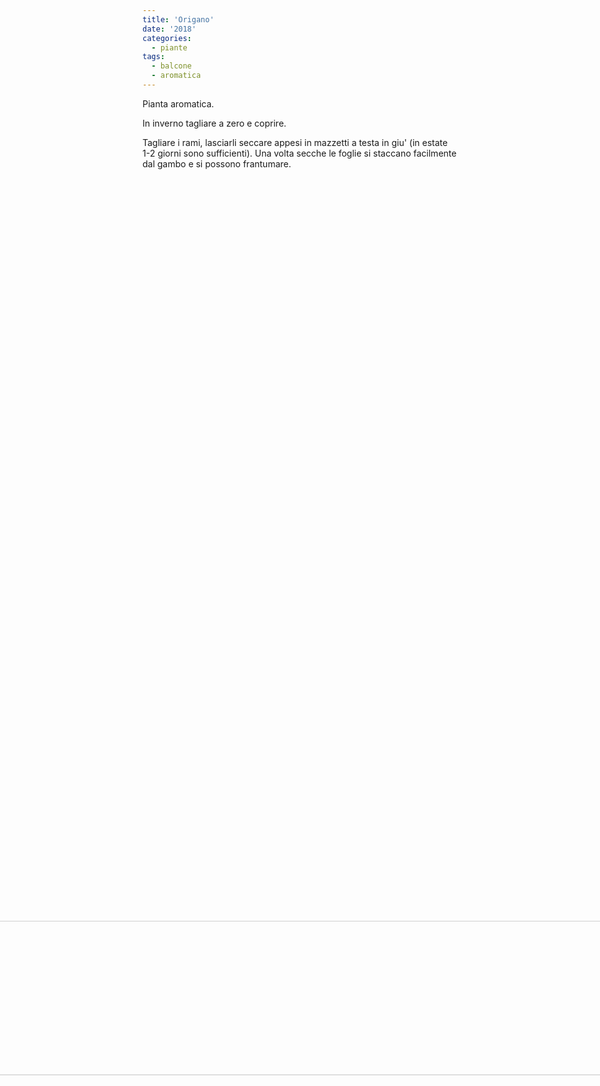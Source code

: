 ```yaml
---
title: 'Origano'
date: '2018'
categories:
  - piante
tags:
  - balcone
  - aromatica
---
```

Pianta aromatica.<br/>

In inverno tagliare a zero e coprire.<br/>

Tagliare i rami, lasciarli seccare appesi in mazzetti a testa in giu' (in estate 1-2 giorni sono sufficienti).
Una volta secche le foglie si staccano facilmente dal gambo e si possono frantumare.<br/>

<img src="/piante/prezzemolo_files/20191030_105509.jpg" alt="origano" width="70%" style="transform:rotate(90deg);"/>